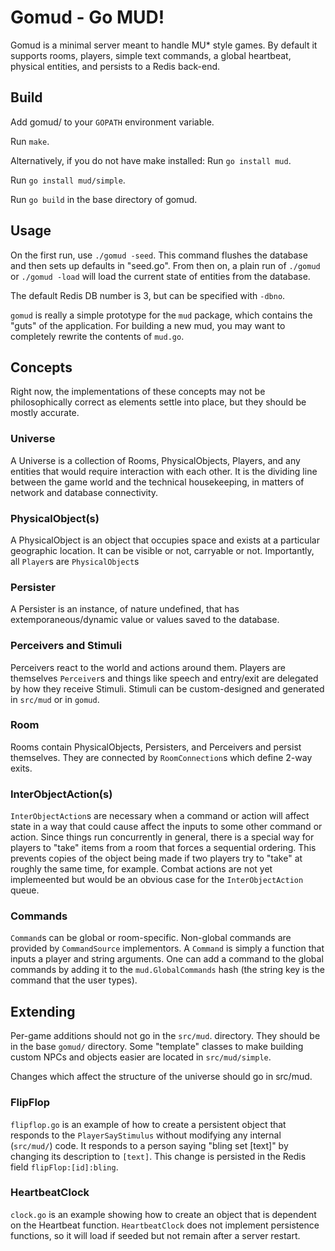 # Gomud - Go MUD!

Gomud is a minimal server meant to handle MU* style games. By default
it supports rooms, players, simple text commands, a global heartbeat,
physical entities, and persists to a Redis back-end.

## Build
Add gomud/ to your `GOPATH` environment variable.

Run `make`.

Alternatively, if you do not have make installed:
Run `go install mud`.

Run `go install mud/simple`.

Run `go build` in the base directory of gomud.

## Usage
On the first run, use `./gomud -seed`. This command flushes the
database and then sets up defaults in "seed.go". From then on, a plain
run of `./gomud` or `./gomud -load` will load the current state of
entities from the database.

The default Redis DB number is 3, but can be specified with `-dbno`.

`gomud` is really a simple prototype for the `mud` package, which contains
the "guts" of the application. For building a new mud, you may want to 
completely rewrite the contents of `mud.go`.

## Concepts
Right now, the implementations of these concepts may not be philosophically
correct as elements settle into place, but they should be mostly accurate.

### Universe
A Universe is a collection of Rooms, PhysicalObjects, Players, and 
any entities that would require interaction with each other. It is the dividing
line between the game world and the technical housekeeping, in matters of 
network and database connectivity.

### PhysicalObject(s)
A PhysicalObject is an object that occupies space and exists at a particular
geographic location. It can be visible or not, carryable or not. Importantly,
all `Player`s are `PhysicalObject`s

### Persister 
A Persister is an instance, of nature undefined, that has 
extemporaneous/dynamic value or values saved to the database.

### Perceivers and Stimuli
Perceivers react to the world and actions around them. Players are themselves
`Perceiver`s and things like speech and entry/exit are delegated by how they
receive Stimuli. Stimuli can be custom-designed and generated in `src/mud` or
in `gomud`.

### Room
Rooms contain PhysicalObjects, Persisters, and Perceivers and persist
themselves. They are connected by `RoomConnection`s which define 2-way exits.

### InterObjectAction(s)
`InterObjectAction`s are necessary when a command or action will affect state
in a way that could cause affect the inputs to some other command or action. 
Since things run concurrently in general, there is a special way for players
to "take" items from a room that forces a sequential ordering. This prevents 
copies of the object being made if two players try to "take" at roughly the
same time, for example. Combat actions are not yet implemeented but would be 
an obvious case for the `InterObjectAction` queue.

### Commands
`Command`s can be global or room-specific. Non-global commands are provided by 
`CommandSource` implementors. A `Command` is simply a function that inputs
a player and string arguments. One can add a command to the global commands
by adding it to the `mud.GlobalCommands` hash (the string key is the command
that the user types).

## Extending 
Per-game additions should not go in the `src/mud`. directory. They should
be in the base `gomud/` directory. Some "template" classes to make building
custom NPCs and objects easier are located in `src/mud/simple`.

Changes which affect the structure of the universe should go in src/mud.

### FlipFlop
`flipflop.go` is an example of how to create a
persistent object that responds to the `PlayerSayStimulus` without
modifying any internal (`src/mud/`) code. It responds to a person saying
"bling set [text]" by changing its description to `[text]`. This change
is persisted in the Redis field `flipFlop:[id]:bling`.

### HeartbeatClock
`clock.go` is an example showing how to create an object
that is dependent on the Heartbeat function. `HeartbeatClock` does 
not implement persistence functions, so it will load if seeded but
not remain after a server restart.

